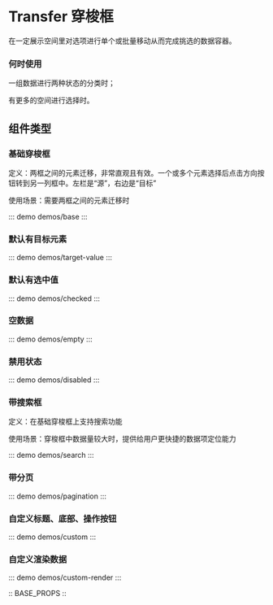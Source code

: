 # Transfer 穿梭框

在一定展示空间里对选项进行单个或批量移动从而完成挑选的数据容器。

### 何时使用

一组数据进行两种状态的分类时；

有更多的空间进行选择时。

## 组件类型
### 基础穿梭框
定义：两框之间的元素迁移，非常直观且有效。一个或多个元素选择后点击方向按钮转到另一列框中。左栏是“源”，右边是“目标”

使用场景：需要两框之间的元素迁移时


::: demo demos/base
:::

### 默认有目标元素


::: demo demos/target-value
:::



### 默认有选中值

::: demo demos/checked
:::


### 空数据


::: demo demos/empty
:::


### 禁用状态


::: demo demos/disabled
:::





### 带搜索框

定义：在基础穿梭框上支持搜索功能

使用场景：穿梭框中数据量较大时，提供给用户更快捷的数据项定位能力


::: demo demos/search
:::



### 带分页

::: demo demos/pagination
:::


### 自定义标题、底部、操作按钮

::: demo demos/custom
:::



### 自定义渲染数据

::: demo demos/custom-render
:::

:: BASE_PROPS ::
